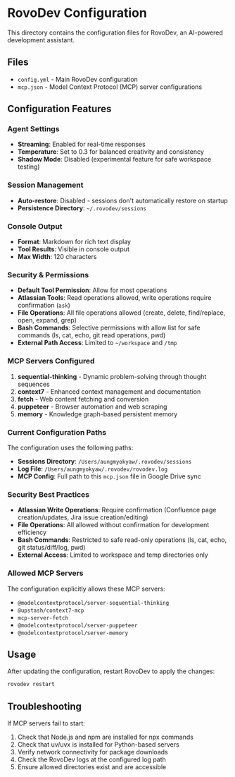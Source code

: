 # RovoDev Configuration

This directory contains the configuration files for RovoDev, an AI-powered development assistant.

## Files

- `config.yml` - Main RovoDev configuration
- `mcp.json` - Model Context Protocol (MCP) server configurations

## Configuration Features

### Agent Settings

- **Streaming**: Enabled for real-time responses
- **Temperature**: Set to 0.3 for balanced creativity and consistency
- **Shadow Mode**: Disabled (experimental feature for safe workspace testing)

### Session Management

- **Auto-restore**: Disabled - sessions don't automatically restore on startup
- **Persistence Directory**: `~/.rovodev/sessions`

### Console Output

- **Format**: Markdown for rich text display
- **Tool Results**: Visible in console output
- **Max Width**: 120 characters

### Security & Permissions

- **Default Tool Permission**: Allow for most operations
- **Atlassian Tools**: Read operations allowed, write operations require confirmation (`ask`)
- **File Operations**: All file operations allowed (create, delete, find/replace, open, expand, grep)
- **Bash Commands**: Selective permissions with allow list for safe commands (ls, cat, echo, git read operations, pwd)
- **External Path Access**: Limited to `~/workspace` and `/tmp`

### MCP Servers Configured

1. **sequential-thinking** - Dynamic problem-solving through thought sequences
2. **context7** - Enhanced context management and documentation
3. **fetch** - Web content fetching and conversion
4. **puppeteer** - Browser automation and web scraping
5. **memory** - Knowledge graph-based persistent memory

### Current Configuration Paths

The configuration uses the following paths:

- **Sessions Directory**: `/Users/aungmyokyaw/.rovodev/sessions`
- **Log File**: `/Users/aungmyokyaw/.rovodev/rovodev.log`
- **MCP Config**: Full path to this `mcp.json` file in Google Drive sync

### Security Best Practices

- **Atlassian Write Operations**: Require confirmation (Confluence page creation/updates, Jira issue creation/editing)
- **File Operations**: All allowed without confirmation for development efficiency
- **Bash Commands**: Restricted to safe read-only operations (ls, cat, echo, git status/diff/log, pwd)
- **External Access**: Limited to workspace and temp directories only

### Allowed MCP Servers

The configuration explicitly allows these MCP servers:

- `@modelcontextprotocol/server-sequential-thinking`
- `@upstash/context7-mcp`
- `mcp-server-fetch`
- `@modelcontextprotocol/server-puppeteer`
- `@modelcontextprotocol/server-memory`

## Usage

After updating the configuration, restart RovoDev to apply the changes:

```bash
rovodev restart
```

## Troubleshooting

If MCP servers fail to start:

1. Check that Node.js and npm are installed for npx commands
2. Check that uv/uvx is installed for Python-based servers
3. Verify network connectivity for package downloads
4. Check the RovoDev logs at the configured log path
5. Ensure allowed directories exist and are accessible
